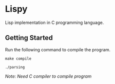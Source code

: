 # Lispy
Lisp implementation in C programming language.

## Getting Started

Run the following command to compile the program.

```
make compile
```

```
./parsing
```

*Note: Need C compiler to compile program*
